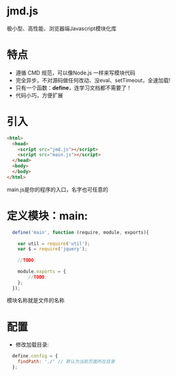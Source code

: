 # jmd.js
极小型、高性能、浏览器端Javascript模块化库

# 特点
  - 遵循 CMD 规范，可以像Node.js 一样来写模块代码
  - 完全异步，不对源码做任何改动、没eval、setTimeout，全速加载!
  - 只有一个函数：**define**，连学习文档都不需要了！
  - 代码小巧，方便扩展

# 引入
``` Html
<html>
  <head>
	<script src="jmd.js"></script>
	<script src="main.js"></script>
  </head>
  <body>
  </body>
</html>
```
main.js是你的程序的入口，名字也可任意的

# 定义模块：main:
``` Javascript
  define('main', function (require, module, exports){
    
    var util = require('util');
    var $ = require('jquery');
    
    //TODO:	
    
    module.exports = {
    	//TODO:
    };
  });
```
模块名称就是文件的名称

# 配置
- 修改加载目录:
``` Javascript
  define.config = {
    findPath: './' // 默认为当前页面所在目录
  };
```

